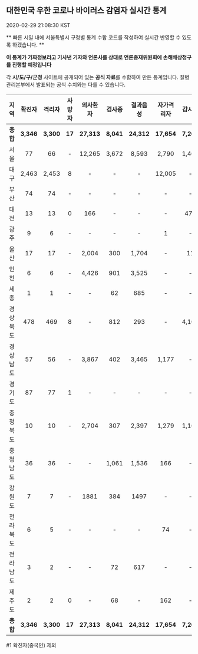 
## 대한민국 우한 코로나 바이러스 감염자 실시간 통계
2020-02-29 21:08:30 KST

** 빠른 시일 내에 서울특별시 구청별 통계 수합 코드를 작성하여 실시간 반영할 수 있도록 하겠습니다. **

**이 통계가 가짜정보라고 기사낸 기자와 언론사를 상대로 언론중재위원회에 손해배상청구를 진행할 예정입니다**

각 **시/도/구/군청** 사이트에 공개되어 있는 **공식 자료**를 수합하여 만든 통계입니다.
질병관리본부에서 발표되는 공식 수치와는 다를 수 있습니다.


        
|  지역  | 확진자 |  격리자  |  사망자  |  의사환자  |  검사중  |  결과음성  |  자가격리자  |  감시중  |  감시해제  |  완치  |
|:------:|:------:|:--------:|:--------:|:----------:|:--------:|:----------------:|:------------:|:--------:|:----------:|:--:|
|**총합**|**3,346**|**3,300**|**17**|**27,313**|**8,041**|**24,312**|**17,654**|**7,207**|**3,732**|**28**|
|서울|77|66|-|12,265|3,672|8,593|2,790|1,460|1,330|11|
|대구|2,463|2,453|8 |-|-|-|12,005|-|-|2 |
|부산|74|74|-|-|-|-|-|-|-|-|
|대전|13|13|0|166|-|-|-|470|2079|-|
|광주|9|6|-|-|-|-|1|-|-|2|
|울산|17|17|-|2,004|300|1,704|-|11|18|-|
|인천|6|6|-|4,426|901|3,525|-|-|-|-|
|세종|1|1|-|-|62|685|-|-|-|-|
|경상북도|478|469|8|-|812|293|-|4,106|178|1|
|경상남도|57|56|-|3,867|402|3,465|1,177|-|-|1|
|경기도|87|77|1|-|-|-|-|-|-|9|
|충청북도|10|10|-|2,704|307|2,397|1,279|1,160|119|-|
|충청남도|36|36|-|-|1,061|1,536|166|-|-|-|
|강원도|7|7|-|1881|384|1497|-|-|-|-|
|전라북도|6|5|-|-|-|-|74|-|-|1|
|전라남도|3|2|-|-|72|617|-|-|1|1|
|제주도|2|2|0|-|68|-|162|-|7|-|
|**총합**|**3,346**|**3,300**|**17**|**27,313**|**8,041**|**24,312**|**17,654**|**7,207**|**3,732**|**28**|

        

#1 확진자(중국인) 제외
    